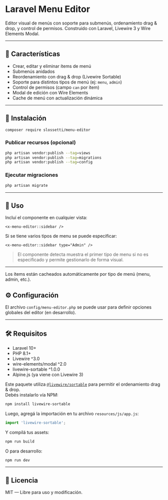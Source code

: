 # Laravel Menu Editor

Editor visual de menús con soporte para submenús, ordenamiento drag & drop, y control de permisos. Construido con Laravel, Livewire 3 y Wire Elements Modal.

---

## 🚀 Características

- Crear, editar y eliminar ítems de menú
- Submenús anidados
- Reordenamiento con drag & drop (Livewire Sortable)
- Soporte para distintos tipos de menú (ej: `menu`, `admin`)
- Control de permisos (campo `can` por ítem)
- Modal de edición con Wire Elements
- Cache de menú con actualización dinámica

---

## 📆 Instalación

```bash
composer require slossetti/menu-editor
```

### Publicar recursos (opcional)

```bash
php artisan vendor:publish --tag=views
php artisan vendor:publish --tag=migrations
php artisan vendor:publish --tag=config
```

### Ejecutar migraciones

```bash
php artisan migrate
```

---

## 🧹 Uso

Incluí el componente en cualquier vista:

```blade
<x-menu-editor::sidebar />
```

Si se tiene varios tipos de menu se puede especificar:

```blade
<x-menu-editor::sidebar type="Admin" />
```

> El componente detecta muestra el primer tipo de menu si no es especificado y permite gestionarlo de forma visual.

---

Los ítems están cacheados automáticamente por tipo de menú (menu, admin, etc.).

## ⚙ Configuración

El archivo `config/menu-editor.php` se puede usar para definir opciones globales del editor (en desarrollo).

---

## 🛠 Requisitos

- Laravel 10+
- PHP 8.1+
- Livewire ^3.0
- wire-elements/modal ^2.0
- livewire-sortable ^1.0.0
- Alpine.js (ya viene con Livewire 3)

Este paquete utiliza [`@livewire/sortable`](https://github.com/livewire/sortable) para permitir el ordenamiento drag & drop.  
Debés instalarlo vía NPM:

```bash
npm install livewire-sortable
```

Luego, agregá la importación en tu archivo `resources/js/app.js`:

```js
import 'livewire-sortable';
```

Y compilá tus assets:

```bash
npm run build
```

O para desarrollo:

```bash
npm run dev
```

---

## 📄 Licencia

MIT — Libre para uso y modificación.
